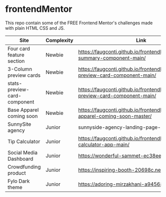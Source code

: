 # frontendMentor

This repo contain some of the FREE Frontend Mentor's challenges made with plain HTML CSS and JS. 


| Site | Complexity | Link |
| ------------- | ------------- | --- |
| Four card feature section  | Newbie  | https://faugconti.github.io/frontendMentor/1_order-summary-component-main/ |
| 3-Column preview cards  | Newbie  | https://faugconti.github.io/frontendMentor/3_column-preview-card-component-main/ |
| stats-preview-card-component  | Newbie  | https://faugconti.github.io/frontendMentor/2_stats-preview-card-component-main/ |
| Base Apparel coming soon  | Newbie  | https://faugconti.github.io/frontendMentor/base-apparel-coming-soon-master/ |
| SunnySite agency  | Junior  | sunnyside-agency-landing-page-main |
| Tip Calculator  | Junior  | https://faugconti.github.io/frontendMentor/tip-calculator-app-main/ |
| Social Media Dashboard  | Junior  | https://wonderful-sammet-ec38ee.netlify.app/ |
| Crowdfunding product  | Junior  | https://inspiring-booth-20698c.netlify.app/ |
| Fylo Dark theme  | Junior  | https://adoring-mirzakhani-a94568.netlify.app/ |



